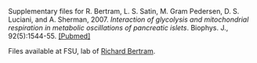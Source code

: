 Supplementary files for R. Bertram, L. S. Satin, M. Gram Pedersen, D. S. Luciani, and A. Sherman, 2007. *Interaction of glycolysis and mitochondrial respiration in metabolic oscillations of pancreatic islets*. Biophys. J., 92(5):1544-55. [[Pubmed]](https://pubmed.ncbi.nlm.nih.gov/17172305/)

Files available at FSU, lab of [Richard Bertram](https://www.math.fsu.edu/~bertram/software/islet/BJ_07/).
